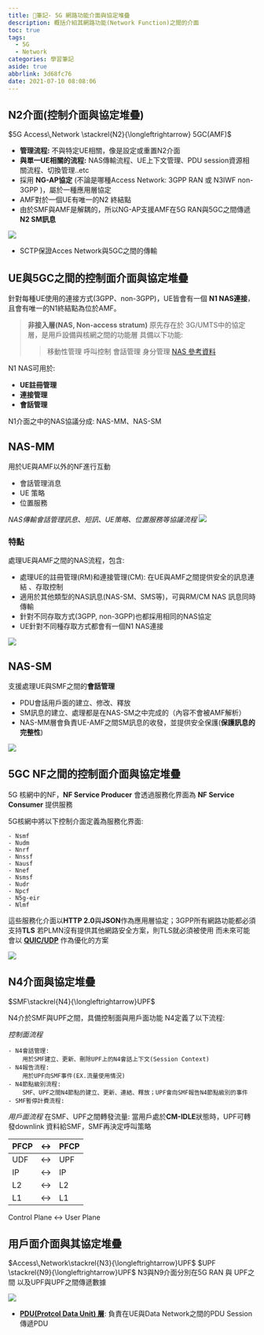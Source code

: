 ```yaml
---
title: 🧪筆記- 5G 網路功能介面與協定堆疊
description: 概括介紹其網路功能(Network Function)之間的介面
toc: true
tags:
  - 5G
  - Network
categories: 學習筆記
aside: true
abbrlink: 3d68fc76
date: 2021-07-10 08:08:06
---
```




## N2介面(控制介面與協定堆疊)

$5G Access\,Network \stackrel{N2}{\longleftrightarrow} 5GC(AMF)$

- **管理流程:** 不與特定UE相關，像是設定或重置N2介面
- **與單一UE相關的流程:** NAS傳輸流程、UE上下文管理、PDU session資源相關流程、切換管理..etc
-  採用 **NG-AP協定** (不論是哪種Access Network: 3GPP RAN 或 N3IWF non-3GPP )，屬於一種應用層協定
-  AMF對於一個UE有唯一的N2 終結點
-  由於SMF與AMF是解耦的，所以NG-AP支援AMF在5G RAN與5GC之間傳遞**N2 SM訊息**

![](https://i.imgur.com/TP3cmJb.png)

- SCTP保證Acces Network與5GC之間的傳輸 

## UE與5GC之間的控制面介面與協定堆疊

針對每種UE使用的連接方式(3GPP、non-3GPP)，UE皆會有一個 **N1 NAS連接**，且會有唯一的N1終結點為位於AMF。

> **非接入層(NAS, Non-access stratum)**
> 原先存在於 3G/UMTS中的協定層，是用戶設備與核網之間的功能層
> 具備以下功能:
> > 移動性管理
> >呼叫控制
> >會話管理
> >身分管理
> [NAS 參考資料](https://hackmd.io/M4SyLAOpRam7lZVLuujOHw)

N1 NAS可用於:
- **UE註冊管理**
- **連接管理**
- **會話管理**

N1介面之中的NAS協議分成: NAS-MM、NAS-SM

## NAS-MM
用於UE與AMF以外的NF進行互動
- 會話管理消息
- UE 策略
- 位置服務

*NAS傳輸會話管理訊息、短訊、UE策略、位置服務等協議流程*
![](https://i.imgur.com/iPUTyxa.gif)

### 特點
處理UE與AMF之間的NAS流程，包含:
- 處理UE的註冊管理(RM)和連接管理(CM): 在UE與AMF之間提供安全的訊息連結 、存取控制
- 適用於其他類型的NAS訊息(NAS-SM、SMS等)，可與RM/CM NAS 訊息同時傳輸
- 針對不同存取方式(3GPP, non-3GPP)也都採用相同的NAS協定
- UE針對不同種存取方式都會有一個N1 NAS連接

![](https://i.imgur.com/sdjzoKJ.gif)

## NAS-SM
支援處理UE與SMF之間的**會話管理**
- PDU會話用戶面的建立、修改、釋放
- SM訊息的建立、處理都是在NAS-SM之中完成的（內容不會被AMF解析）
- NAS-MM層會負責UE-AMF之間SM訊息的收發，並提供安全保護(**保護訊息的完整性**)

![](https://i.imgur.com/qLGM1Hk.gif)

## 5GC NF之間的控制面介面與協定堆疊
5G 核網中的NF，**NF Service Producer** 會透過服務化界面為 **NF Service Consumer** 提供服務

5G核網中將以下控制介面定義為服務化界面:
```[]
- Nsmf
- Nudm
- Nnrf
- Nnssf
- Nausf
- Nnef
- Nsmsf
- Nudr
- Npcf
- N5g-eir
- Nlmf
```
這些服務化介面以**HTTP 2.0**與**JSON**作為應用層協定；3GPP所有網路功能都必須支持**TLS**
若PLMN沒有提供其他網路安全方案，則TLS就必須被使用 
而未來可能會以 **[QUIC/UDP](https://zh.wikipedia.org/wiki/QUIC)** 作為優化的方案

![](https://i.imgur.com/QWxhGJN.png)

## N4介面與協定堆疊

$SMF\stackrel{N4}{\longleftrightarrow}UPF$

N4介於SMF與UPF之間，具備控制面與用戶面功能
N4定義了以下流程:

*控制面流程*
```[]
- N4會話管理:
	用於SMF建立、更新、刪除UPF上的N4會話上下文(Session Context)
- N4報告流程:
	用於UPF向SMF事件(EX.流量使用情況)
- N4節點級別流程:
	SMF、UPF之間N4節點的建立、更新、連結、釋放；UPF會向SMF報告N4節點級別的事件
- SMF暫停計費流程:
```

*用戶面流程*
在SMF、UPF之間轉發流量:
當用戶處於**CM-IDLE**狀態時，UPF可轉發downlink 資料給SMF，SMF再決定呼叫策略

|PFCP|$\longleftrightarrow$ |PFCP|
|----|---|---|
|UDF|$\longleftrightarrow$ |UPF|
|IP| $\longleftrightarrow$  |IP|
|L2|$\longleftrightarrow$ |L2|
|L1|$\longleftrightarrow$ |L1|
Control Plane $\longleftrightarrow$ User Plane

## 用戶面介面與其協定堆疊
$Access\,Network\stackrel{N3}{\longleftrightarrow}UPF$
$UPF \stackrel{N9}{\longleftrightarrow}UPF$
N3與N9介面分別在5G RAN 與 UPF之間 以及UPF與UPF之間傳遞數據

![](https://i.imgur.com/p8GoGVl.gif)


- **[PDU(Protcol Data Unit) 層](https://zh.wikipedia.org/wiki/%E5%8D%8F%E8%AE%AE%E6%95%B0%E6%8D%AE%E5%8D%95%E5%85%83)**: 負責在UE與Data Network之間的PDU Session傳遞PDU